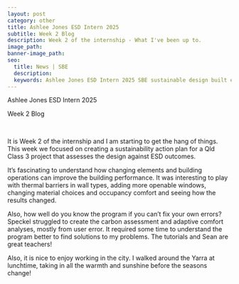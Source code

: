 ```yaml
---
layout: post
category: other
title: Ashlee Jones ESD Intern 2025
subtitle: Week 2 Blog
description: Week 2 of the internship - What I've been up to.
image_path:
banner-image_path:
seo:
  title: News | SBE
  description:
  keywords: Ashlee Jones ESD Intern 2025 SBE sustainable design built environments
---
```

Ashlee Jones ESD Intern 2025

Week 2 Blog

&nbsp;

It is Week 2 of the internship and I am starting to get the hang of things. This week we focused on creating a sustainability action plan for a Qld Class 3 project that assesses the design against ESD outcomes.

It’s fascinating to understand how changing elements and building operations can improve the building performance. It was interesting to play with thermal barriers in wall types, adding more openable windows, changing material choices and occupancy comfort and seeing how the results changed.

Also, how well do you know the program if you can’t fix your own errors? Speckel struggled to create the carbon assessment and adaptive comfort analyses, mostly from user error. It required some time to understand the program better to find solutions to my problems. The tutorials and Sean are great teachers!

Also, it is nice to enjoy working in the city. I walked around the Yarra at lunchtime, taking in all the warmth and sunshine before the seasons change!